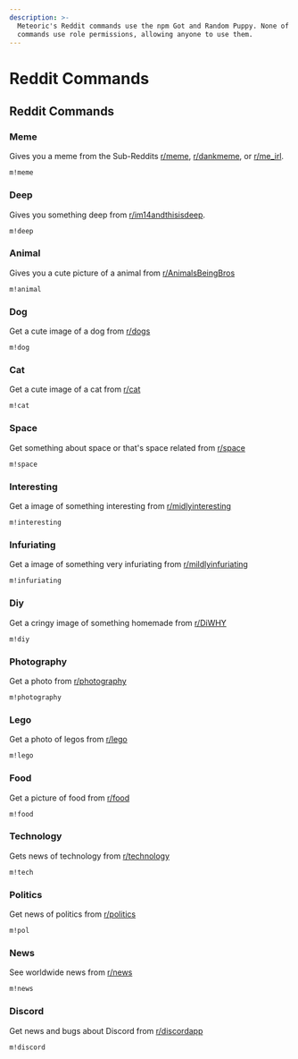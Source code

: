 ```yaml
---
description: >-
  Meteoric's Reddit commands use the npm Got and Random Puppy. None of these
  commands use role permissions, allowing anyone to use them.
---
```


# Reddit Commands

## Reddit Commands

### Meme

Gives you a meme from the Sub-Reddits [r/meme](https://www.reddit.com/r/meme/), [r/dankmeme](https://www.reddit.com/r/dankmeme/), or [r/me\_irl](https://www.reddit.com/r/me_irl/).

```
m!meme
```

### Deep

Gives you something deep from [r/im14andthisisdeep](https://www.reddit.com/r/im14andthisisdeep/).

```
m!deep
```

### Animal

Gives you a cute picture of a animal from  [r/AnimalsBeingBros](https://www.reddit.com/r/AnimalsBeingBros/)

```
m!animal
```

### Dog

Get a cute image of a dog from [r/dogs](https://www.reddit.com/r/dogs/)

```
m!dog
```

### Cat

Get a cute image of a cat from [r/cat](https://www.reddit.com/r/cats/)

```
m!cat
```

### Space

Get something about space or that's space related from [r/space](https://www.reddit.com/r/space/)

```
m!space
```

### Interesting

Get a image of something interesting from [r/midlyinteresting](https://www.reddit.com/r/midlyinteresting/)

```
m!interesting
```

### Infuriating

Get a image of something very infuriating from [r/mildlyinfuriating](https://www.reddit.com/r/mildlyinfuriating/)

```
m!infuriating
```

### Diy

Get a cringy image of something homemade from [r/DiWHY](https://www.reddit.com/r/DiWHY/)

```
m!diy
```

### Photography

Get a photo from [r/photography](https://www.reddit.com/r/photography/)

```
m!photography
```

### Lego

Get a photo of legos from [r/lego](https://www.reddit.com/r/lego/)

```
m!lego
```

### Food

Get a picture of food from [r/food](https://www.reddit.com/r/food/)

```
m!food
```

### Technology

Gets news of technology from [r/technology](https://www.reddit.com/r/technology/)

```
m!tech
```

### Politics

Get news of politics from [r/politics](https://www.reddit.com/r/politics/)

```
m!pol
```

### News

See worldwide news from [r/news](https://www.reddit.com/r/news/)

```
m!news
```

### Discord

Get news and bugs about Discord from [r/discordapp](https://www.reddit.com/r/discordapp/)

```
m!discord
```